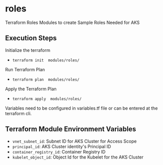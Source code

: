 # roles
Terraform Roles Modules to create Sample Roles Needed for AKS

## Execution Steps

Initialize the terraform

- ``` terraform init  modules/roles/ ```

Run Terraform Plan

- ``` terraform plan  modules/roles/ ```

Apply the Terraform Plan

- ``` terraform apply  modules/roles/ ```

Variables need to be configured in variables.tf file or can be entered at the terraform cli.

## Terraform Module Environment Variables

- `vnet_subnet_id`: Subnet ID for AKS Cluster for Access Scope
- `principal_id`: AKS Cluster identity's Principal ID
- `container_registry_id`: Container Registry ID
- `kubelet_object_id`: Object Id for the Kubelet for the AKS Cluster
